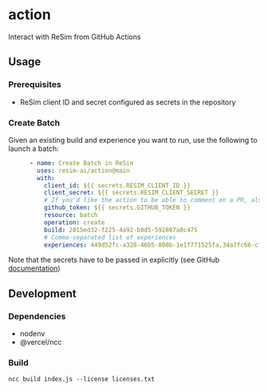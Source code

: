 # action
Interact with ReSim from GitHub Actions

## Usage

### Prerequisites

- ReSim client ID and secret configured as secrets in the repository

### Create Batch

Given an existing build and experience you want to run, use the following to launch a batch:

```yaml
      - name: Create Batch in ReSim
        uses: resim-ai/action@main
        with:          
          client_id: ${{ secrets.RESIM_CLIENT_ID }}
          client_secret: ${{ secrets.RESIM_CLIENT_SECRET }}
          # If you'd like the action to be able to comment on a PR, also provide the automatically generated GitHub token
          github_token: ${{ secrets.GITHUB_TOKEN }}
          resource: batch
          operation: create
          build: 2815ed32-f225-4a92-b8d5-592807a8c475
          # Comma-separated list of experiences
          experiences: 449d52fc-a328-46b5-800b-1e1f771525fa,34a7fc66-cfae-4af1-a8ba-f0355f64c8aa
```

Note that the secrets have to be passed in explicitly (see GitHub [documentation](https://docs.github.com/en/actions/security-guides/using-secrets-in-github-actions#using-secrets-in-a-workflow))

## Development

### Dependencies

- nodenv
- @vercel/ncc

### Build

```
ncc build index.js --license licenses.txt
```
